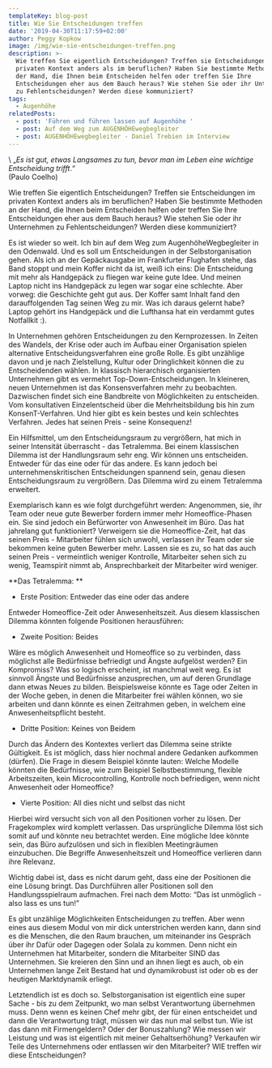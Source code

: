 ```yaml
---
templateKey: blog-post
title: Wie Sie Entscheidungen treffen
date: '2019-04-30T11:17:59+02:00'
author: Peggy Kopkow
image: /img/wie-sie-entscheidungen-treffen.png
description: >-
  Wie treffen Sie eigentlich Entscheidungen? Treffen sie Entscheidungen im
  privaten Kontext anders als im beruflichen? Haben Sie bestimmte Methoden an
  der Hand, die Ihnen beim Entscheiden helfen oder treffen Sie Ihre
  Entscheidungen eher aus dem Bauch heraus? Wie stehen Sie oder ihr Unternehmen
  zu Fehlentscheidungen? Werden diese kommuniziert? 
tags:
  - Augenhöhe
relatedPosts:
  - post: 'Führen und führen lassen auf Augenhöhe '
  - post: Auf dem Weg zum AUGENHÖHEwegbegleiter
  - post: AUGENHÖHEwegbegleiter - Daniel Trebien im Interview
---
```

\    „_Es ist gut, etwas Langsames zu tun, bevor man im Leben eine wichtige Entscheidung trifft_.“ \
                                                                         (Paulo Coelho)

Wie treffen Sie eigentlich Entscheidungen? Treffen sie Entscheidungen im privaten Kontext anders als im beruflichen? Haben Sie bestimmte Methoden an der Hand, die Ihnen beim Entscheiden helfen oder treffen Sie Ihre Entscheidungen eher aus dem Bauch heraus? Wie stehen Sie oder ihr Unternehmen zu Fehlentscheidungen? Werden diese kommuniziert? 

Es ist wieder so weit. Ich bin auf dem Weg zum AugenhöheWegbegleiter in den Odenwald. Und es soll um Entscheidungen in der Selbstorganisation gehen. Als ich an der Gepäckausgabe im Frankfurter Flughafen stehe, das Band stoppt und mein Koffer nicht da ist, weiß ich eins: Die Entscheidung mit mehr als Handgepäck zu fliegen war keine gute Idee. Und meinen Laptop nicht ins Handgepäck zu legen war sogar eine schlechte. Aber vorweg: die Geschichte geht gut aus. Der Koffer samt Inhalt fand den darauffolgenden Tag seinen Weg zu mir. Was ich daraus gelernt habe? Laptop gehört ins Handgepäck und die Lufthansa hat ein verdammt gutes Notfallkit :).

In Unternehmen gehören Entscheidungen zu den Kernprozessen. In Zeiten des Wandels, der Krise oder auch im Aufbau einer Organisation spielen alternative Entscheidungsverfahren eine große Rolle. Es gibt unzählige davon und je nach Zielstellung, Kultur oder Dringlichkeit können die zu Entscheidenden wählen. In klassisch hierarchisch organisierten Unternehmen gibt es vermehrt Top-Down-Entscheidungen. In kleineren, neuen Unternehmen ist das Konsensverfahren mehr zu beobachten. Dazwischen findet sich eine Bandbreite von Möglichkeiten zu entscheiden. Vom konsultativen Einzelentscheid über die Mehrheitsbildung bis hin zum KonsenT-Verfahren. Und hier gibt es kein bestes und kein schlechtes Verfahren. Jedes hat seinen Preis - seine Konsequenz! 

Ein Hilfsmittel, um den Entscheidungsraum zu vergrößern, hat mich in seiner Intensität überrascht - das Tetralemma. Bei einem klassischen Dilemma ist der Handlungsraum sehr eng. Wir können uns entscheiden. Entweder für das eine oder für das andere. Es kann jedoch bei unternehmenskritischen Entscheidungen spannend sein, genau diesen Entscheidungsraum zu vergrößern. Das Dilemma wird zu einem Tetralemma erweitert. 

Exemplarisch kann es wie folgt durchgeführt werden: Angenommen, sie, ihr Team oder neue gute Bewerber fordern immer mehr Homeoffice-Phasen ein. Sie sind jedoch ein Befürworter von Anwesenheit im Büro. Das hat jahrelang gut funktioniert? Verweigern sie die Homeoffice-Zeit, hat das seinen Preis - Mitarbeiter fühlen sich unwohl, verlassen ihr Team oder sie bekommen keine guten Bewerber mehr.  Lassen sie es zu, so hat das auch seinen Preis - vermeintlich weniger Kontrolle, Mitarbeiter sehen sich zu wenig, Teamspirit nimmt ab, Ansprechbarkeit der Mitarbeiter wird weniger. 

**Das Tetralemma: **

* Erste Position: Entweder das eine oder das andere

Entweder Homeoffice-Zeit oder Anwesenheitszeit.
Aus diesem klassischen Dilemma könnten folgende Positionen herausführen:

* Zweite Position: Beides

Wäre es möglich Anwesenheit und Homeoffice so zu verbinden, dass möglichst alle Bedürfnisse befriedigt und Ängste aufgelöst werden? Ein Kompromiss? Was so logisch erscheint, ist manchmal weit weg. Es ist sinnvoll Ängste und Bedürfnisse anzusprechen, um auf deren Grundlage dann etwas Neues zu bilden. Beispielsweise könnte es Tage oder Zeiten in der Woche geben, in denen die Mitarbeiter frei wählen können, wo sie arbeiten und dann könnte es einen Zeitrahmen geben, in welchem eine Anwesenheitspflicht besteht.

* Dritte Position: Keines von Beidem

Durch das Ändern des Kontextes verliert das Dilemma seine strikte Gültigkeit. Es ist möglich, dass hier nochmal andere Gedanken aufkommen (dürfen). Die Frage in diesem Beispiel könnte lauten: Welche Modelle könnten die Bedürfnisse, wie zum Beispiel Selbstbestimmung, flexible Arbeitszeiten, kein Microcontrolling, Kontrolle noch befriedigen, wenn nicht Anwesenheit oder Homeoffice? 

* Vierte Position: All dies nicht und selbst das nicht

Hierbei wird versucht sich von all den Positionen vorher zu lösen. Der Fragekomplex wird komplett verlassen. Das ursprüngliche Dilemma löst sich somit auf und könnte neu betrachtet werden. Eine mögliche Idee könnte sein, das Büro aufzulösen und sich in flexiblen Meetingräumen einzubuchen. Die Begriffe Anwesenheitszeit und Homeoffice verlieren dann ihre Relevanz.

Wichtig dabei ist, dass es nicht darum geht, dass eine der Positionen die eine Lösung bringt. Das Durchführen aller Positionen soll den Handlungsspielraum aufmachen. Frei nach dem Motto: “Das ist unmöglich - also lass es uns tun!”

Es gibt unzählige Möglichkeiten Entscheidungen zu treffen. Aber wenn eines aus diesem Modul von mir dick unterstrichen werden kann, dann sind es die Menschen, die den Raum brauchen, um miteinander ins Gespräch über ihr Dafür oder Dagegen oder Solala zu kommen. Denn nicht ein Unternehmen hat Mitarbeiter, sondern die Mitarbeiter SIND das Unternehmen. Sie kreieren den Sinn und an ihnen liegt es auch, ob ein Unternehmen lange Zeit Bestand hat und dynamikrobust ist oder ob es der heutigen Marktdynamik erliegt. 

Letztendlich ist es doch so. Selbstorganisation ist eigentlich eine super Sache - bis zu dem Zeitpunkt, wo man selbst Verantwortung übernehmen muss. Denn wenn es keinen Chef mehr gibt, der für einen entscheidet und dann die Verantwortung trägt, müssen wir das nun mal selbst tun. Wie ist das dann mit Firmengeldern? Oder der Bonuszahlung? Wie messen wir Leistung und was ist eigentlich mit meiner Gehaltserhöhung? Verkaufen wir Teile des Unternehmens oder entlassen wir den Mitarbeiter? WIE treffen wir diese Entscheidungen?
